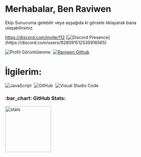 # Merhabalar, Ben Raviwen

Ekip Sunucuma gelebilir veya aşşağıda ki görsele tıklayarak bana ulaşabilirsiniz.


https://discord.com/invite/112
[![Discord Presence](https://lanyard-profile-readme.vercel.app/api/928091512535916565?theme=light&bg=809ecf&animated=false&hideDiscrim=true&borderRadius=30px&idleMessage=Probably%20doing%20something%20else...)](https://discord.com/users/928091512535916565)


![Profil Görüntülenme](https://komarev.com/ghpvc/?username=raviwen&color=red)&nbsp;
[![Raviwen Github ](https://img.shields.io/github/followers/raviwen?label=follow&style=social)](https://github.com/raviwen)&nbsp;

# İlgilerim:
![JavaScript](https://img.shields.io/badge/-JavaScript-05122A?style=flat&logo=javascript)&nbsp;
![GitHub](https://img.shields.io/badge/-GitHub-05122A?style=flat&logo=github)&nbsp;
![Visual Studio Code](https://img.shields.io/badge/-Visual%20Studio%20Code-05122A?style=flat&logo=visual-studio-code&logoColor=007ACC)&nbsp;


<h3 align="left">:bar_chart: GitHub Stats:</h3>
<p align="left">
   <img src="https://github-readme-stats.vercel.app/api?username=raviwen&count_private=true&show_icons=true&theme=dark&hide_border=true" width="%100" height="150px" alt="stats" />
